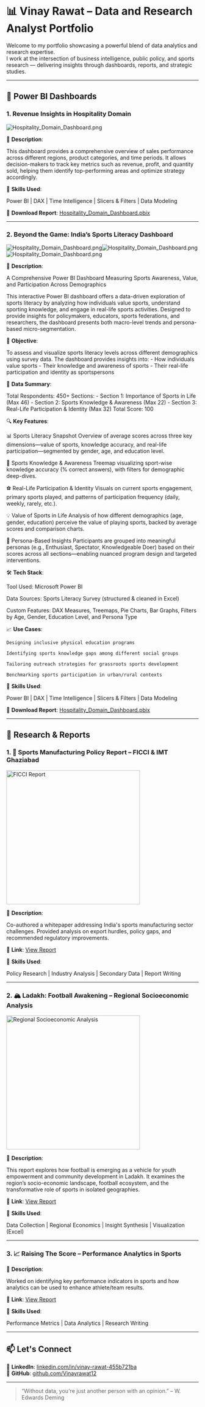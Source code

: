 # 📊 Vinay Rawat – Data and Research Analyst Portfolio

Welcome to my portfolio showcasing a powerful blend of data analytics and research expertise.  
I work at the intersection of business intelligence, public policy, and sports research — delivering insights through dashboards, reports, and strategic studies.

---

## 📁 Power BI Dashboards

### 1. **Revenue Insights in Hospitality Domain**

![Hospitality_Domain_Dashboard.png](Hospitality_Domain_Dashboard.png)

📌 **Description**:  

This dashboard provides a comprehensive overview of sales performance across different regions, product categories, and time periods. It allows decision-makers to track key metrics such as revenue, profit, and quantity sold, helping them identify top-performing areas and optimize strategy accordingly.

🔧 **Skills Used**:  

Power BI | DAX | Time Intelligence | Slicers & Filters | Data Modeling

🔗 **Download Report**: [Hospitality_Domain_Dashboard.pbix](Hospitality_Domain_Dashboard.pbix)

---

### 2. **Beyond the Game: India’s Sports Literacy Dashboard**

![Hospitality_Domain_Dashboard.png](Hospitality_Domain_Dashboard.png)![Hospitality_Domain_Dashboard.png](Hospitality_Domain_Dashboard.png)![Hospitality_Domain_Dashboard.png](Hospitality_Domain_Dashboard.png)

📌 **Description**:  

A Comprehensive Power BI Dashboard Measuring Sports Awareness, Value, and Participation Across Demographics

This interactive Power BI dashboard offers a data-driven exploration of sports literacy by analyzing how individuals value sports, understand sporting knowledge, and engage in real-life sports activities. Designed to provide insights for policymakers, educators, sports federations, and researchers, the dashboard presents both macro-level trends and persona-based micro-segmentation.

📘 **Objective**:

To assess and visualize sports literacy levels across different demographics using survey data. The dashboard provides insights into: - How individuals value sports - Their knowledge and awareness of sports - Their real-life participation and identity as sportspersons

🧩 **Data Summary**: 

   Total Respondents: 450+
   Sections: - Section 1: Importance of Sports in Life (Max 46) 
             - Section 2: Sports Knowledge & Awareness (Max 22) 
             - Section 3: Real-Life Participation & Identity (Max 32)
   Total Score: 100

🔍 **Key Features**:

📊 Sports Literacy Snapshot
    Overview of average scores across three key dimensions—value of sports, knowledge accuracy, and real-life participation—segmented by gender, age, and education level.

📘 Sports Knowledge & Awareness
    Treemap visualizing sport-wise knowledge accuracy (% correct answers), with filters for demographic deep-dives.

⚽ Real-Life Participation & Identity
    Visuals on current sports engagement, primary sports played, and patterns of participation frequency (daily, weekly, rarely, etc.).

💡 Value of Sports in Life
    Analysis of how different demographics (age, gender, education) perceive the value of playing sports, backed by average scores and comparison charts.

🧠 Persona-Based Insights
    Participants are grouped into meaningful personas (e.g., Enthusiast, Spectator, Knowledgeable Doer) based on their scores across all sections—enabling nuanced program design and targeted interventions.

🛠️ **Tech Stack**:

Tool Used: Microsoft Power BI

Data Sources: Sports Literacy Survey (structured & cleaned in Excel)

Custom Features: DAX Measures, Treemaps, Pie Charts, Bar Graphs, Filters by Age, Gender, Education Level, and Persona Type

📈 **Use Cases**:

    Designing inclusive physical education programs

    Identifying sports knowledge gaps among different social groups

    Tailoring outreach strategies for grassroots sports development

    Benchmarking sports participation in urban/rural contexts

🔧 **Skills Used**:  

Power BI | DAX | Time Intelligence | Slicers & Filters | Data Modeling

🔗 **Download Report**: [Hospitality_Domain_Dashboard.pbix](Hospitality_Domain_Dashboard.pbix)

---

## 📄 Research & Reports

### 1. 🏏 Sports Manufacturing Policy Report – FICCI & IMT Ghaziabad  

<img src="FICCI_White_Paper_Coverpage.jpg" alt="FICCI Report" width="350"/>

📌 **Description**:  

Co-authored a whitepaper addressing India's sports manufacturing sector challenges. Provided analysis on export hurdles, policy gaps, and recommended regulatory improvements.  

🔗 **Link**: [View Report](https://ficci.in/study_details/24101)

🔧 **Skills Used**:  

Policy Research | Industry Analysis | Secondary Data | Report Writing

---

### 2. 🏔️ Ladakh: Football Awakening – Regional Socioeconomic Analysis  

<img src="Ladakh_Report_coverpage.png" alt="Regional Socioeconomic Analysis" width="350"/>

📌 **Description**:  

This report explores how football is emerging as a vehicle for youth empowerment and community development in Ladakh. It examines the region’s socio-economic landscape, football ecosystem, and the transformative role of sports in isolated geographies.

🔗 **Link**: [View Report](http://web.imt.edu/downloadfiles/src/Ladakh-Football-Awakening/)

🔧 **Skills Used**:  

Data Collection | Regional Economics | Insight Synthesis | Visualization (Excel)

---

### 3. 📈 Raising The Score – Performance Analytics in Sports  

📌 **Description**:  

Worked on identifying key performance indicators in sports and how analytics can be used to enhance athlete/team results.

🔗 **Link**: [View Report](http://web.imt.edu/downloadfiles/src/Raising-the-Score.pdf)  

🔧 **Skills Used**:  

Performance Metrics | Data Analytics | Research Writing

---

## 📫 Let's Connect

💼 **LinkedIn**: [linkedin.com/in/vinay-rawat-455b721ba](https://www.linkedin.com/in/vinay-rawat-455b721ba/)  
📂 **GitHub**: [github.com/Vinayrawat12](https://github.com/Vinayrawat12)

---

> “Without data, you're just another person with an opinion.” – W. Edwards Deming

